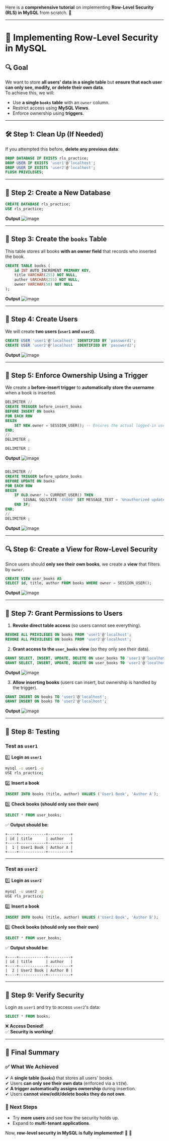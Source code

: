 Here is a **comprehensive tutorial** on implementing **Row-Level Security (RLS) in MySQL** from scratch. 🚀  

---

# **📌 Implementing Row-Level Security in MySQL**
## **🔍 Goal**
We want to store **all users' data in a single table** but **ensure that each user can only see, modify, or delete their own data**.  
To achieve this, we will:
- Use **a single `books` table** with an `owner` column.
- Restrict access using **MySQL Views**.
- Enforce ownership using **triggers**.

---

## **🛠 Step 1: Clean Up (If Needed)**
If you attempted this before, **delete any previous data**:
```sql
DROP DATABASE IF EXISTS rls_practice;
DROP USER IF EXISTS 'user1'@'localhost';
DROP USER IF EXISTS 'user2'@'localhost';
FLUSH PRIVILEGES;
```

---

## **📂 Step 2: Create a New Database**
```sql
CREATE DATABASE rls_practice;
USE rls_practice;
```

**Output**
![image](https://github.com/user-attachments/assets/020f7082-78ba-42fc-9bb6-6ec4d5d588d0)


---

## **📖 Step 3: Create the `books` Table**
This table stores all books **with an owner field** that records who inserted the book.
```sql
CREATE TABLE books (
    id INT AUTO_INCREMENT PRIMARY KEY,
    title VARCHAR(255) NOT NULL,
    author VARCHAR(255) NOT NULL,
    owner VARCHAR(50) NOT NULL
);
```
**Output**
![image](https://github.com/user-attachments/assets/4c3ec69b-ada0-4c41-8b05-5306e04341ed)

---

## **🔑 Step 4: Create Users**
We will create **two users (`user1` and `user2`)**.

```sql
CREATE USER 'user1'@'localhost' IDENTIFIED BY 'password1';
CREATE USER 'user2'@'localhost' IDENTIFIED BY 'password2';
```
**Output**
![image](https://github.com/user-attachments/assets/9f5e167d-9917-46c7-b80c-eae4e1b679d6)

---

## **🎯 Step 5: Enforce Ownership Using a Trigger**
We create a **before-insert trigger** to **automatically store the username** when a book is inserted.

```sql
DELIMITER //
CREATE TRIGGER before_insert_books
BEFORE INSERT ON books
FOR EACH ROW
BEGIN
    SET NEW.owner = SESSION_USER(); -- Ensures the actual logged-in user is stored
END;
//
DELIMITER ;
```
```sql
DELIMITER ;
```

**Output**
![image](https://github.com/user-attachments/assets/efb8ab97-1c2d-40d0-9563-ed3866250e65)

```sql

DELIMITER //
CREATE TRIGGER before_update_books
BEFORE UPDATE ON books
FOR EACH ROW
BEGIN
    IF OLD.owner != CURRENT_USER() THEN
        SIGNAL SQLSTATE '45000' SET MESSAGE_TEXT = 'Unauthorized update!';
    END IF;
END;
//
DELIMITER ;
```
**Output**
![image](https://github.com/user-attachments/assets/1f83910e-0923-4487-ad43-416019145985)

---

## **🔍 Step 6: Create a View for Row-Level Security**
Since users should **only see their own books**, we create a **view** that filters by `owner`.

```sql
CREATE VIEW user_books AS
SELECT id, title, author FROM books WHERE owner = SESSION_USER();
```
**Output**
![image](https://github.com/user-attachments/assets/c4c38383-1dde-4716-a607-bf634b05fd4f)

---

## **🔐 Step 7: Grant Permissions to Users**
1. **Revoke direct table access** (so users cannot see everything).
```sql
REVOKE ALL PRIVILEGES ON books FROM 'user1'@'localhost';
REVOKE ALL PRIVILEGES ON books FROM 'user2'@'localhost';
```

2. **Grant access to the `user_books` view** (so they only see their data).
```sql
GRANT SELECT, INSERT, UPDATE, DELETE ON user_books TO 'user1'@'localhost';
GRANT SELECT, INSERT, UPDATE, DELETE ON user_books TO 'user2'@'localhost';
```
**Output**
![image](https://github.com/user-attachments/assets/0706b063-b427-4f1d-bf46-eabe6a5e86af)

3. **Allow inserting books** (users can insert, but ownership is handled by the trigger).
```sql
GRANT INSERT ON books TO 'user1'@'localhost';
GRANT INSERT ON books TO 'user2'@'localhost';
```
**Output**
![image](https://github.com/user-attachments/assets/d5fa2a52-3298-47ef-81f3-7efbd78b9685)

---

## **📌 Step 8: Testing**
### **Test as `user1`**
1️⃣ **Login as `user1`**  
```sh
mysql -u user1 -p
USE rls_practice;
```
2️⃣ **Insert a book**  
```sql
INSERT INTO books (title, author) VALUES ('User1 Book', 'Author A');
```
3️⃣ **Check books (should only see their own)**  
```sql
SELECT * FROM user_books;
```
✅ **Output should be:**
```
+----+------------+----------+
| id | title      | author   |
+----+------------+----------+
|  1 | User1 Book | Author A |
+----+------------+----------+
```

---

### **Test as `user2`**
1️⃣ **Login as `user2`**  
```sh
mysql -u user2 -p
USE rls_practice;
```
2️⃣ **Insert a book**  
```sql
INSERT INTO books (title, author) VALUES ('User2 Book', 'Author B');
```
3️⃣ **Check books (should only see their own)**  
```sql
SELECT * FROM user_books;
```
✅ **Output should be:**
```
+----+------------+----------+
| id | title      | author   |
+----+------------+----------+
|  2 | User2 Book | Author B |
+----+------------+----------+
```

---

## **🔎 Step 9: Verify Security**
Login as `user1` and try to access `user2`'s data:
```sql
SELECT * FROM books;
```
❌ **Access Denied!**  
✅ **Security is working!**

---

## **📌 Final Summary**
### **✅ What We Achieved**
✔ A **single table (`books`)** that stores all users' books.  
✔ Users **can only see their own data** (enforced via a `VIEW`).  
✔ **A trigger automatically assigns ownership** during insertion.  
✔ Users **cannot view/edit/delete books they do not own**.  

### **🚀 Next Steps**
- Try **more users** and see how the security holds up.  
- Expand to **multi-tenant applications**.  

Now, **row-level security in MySQL is fully implemented!** 🎯 🚀
